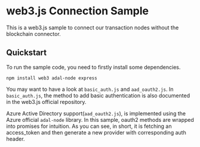 # web3.js Connection Sample

This is a web3.js sample to connect our transaction nodes without the blockchain connector. 

## Quickstart

To run the sample code, you need to firstly install some dependencies.
```
npm install web3 adal-node express
```

You may want to have a look at `basic_auth.js` and `aad_oauth2.js`. In `basic_auth.js`, the method to add basic authentication is also documented in the web3.js official repository. 

Azure Active Directory support(`aad_oauth2.js`), is implemented using the Azure official `adal-node` library. In this sample, oauth2 methods are wrapped into promises for intuition. As you can see, in short, it is fetching an access_token and then generate a new provider with corresponding auth header.
